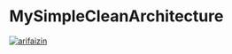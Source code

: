 # MySimpleCleanArchitecture
[![arifaizin](https://circleci.com/gh/arifaizin/MySimpleCleanArchitecture.svg?style=svg)](https://circleci.com/gh/arifaizin/MySimpleCleanArchitecture)
